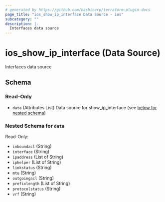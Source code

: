 ```yaml
---
# generated by https://github.com/hashicorp/terraform-plugin-docs
page_title: "ios_show_ip_interface Data Source - ios"
subcategory: ""
description: |-
  Interfaces data source
---
```


# ios_show_ip_interface (Data Source)

Interfaces data source



<!-- schema generated by tfplugindocs -->
## Schema

### Read-Only

- `data` (Attributes List) Data source for show_ip_interface (see [below for nested schema](#nestedatt--data))

<a id="nestedatt--data"></a>
### Nested Schema for `data`

Read-Only:

- `inboundacl` (String)
- `interface` (String)
- `ipaddress` (List of String)
- `iphelper` (List of String)
- `linkstatus` (String)
- `mtu` (String)
- `outgoingacl` (String)
- `prefixlength` (List of String)
- `protocolstatus` (String)
- `vrf` (String)
